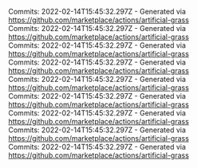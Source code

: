 Commits: 2022-02-14T15:45:32.297Z - Generated via https://github.com/marketplace/actions/artificial-grass
<br>
Commits: 2022-02-14T15:45:32.297Z - Generated via https://github.com/marketplace/actions/artificial-grass
<br>
Commits: 2022-02-14T15:45:32.297Z - Generated via https://github.com/marketplace/actions/artificial-grass
<br>
Commits: 2022-02-14T15:45:32.297Z - Generated via https://github.com/marketplace/actions/artificial-grass
<br>
Commits: 2022-02-14T15:45:32.297Z - Generated via https://github.com/marketplace/actions/artificial-grass
<br>
Commits: 2022-02-14T15:45:32.297Z - Generated via https://github.com/marketplace/actions/artificial-grass
<br>
Commits: 2022-02-14T15:45:32.297Z - Generated via https://github.com/marketplace/actions/artificial-grass
<br>
Commits: 2022-02-14T15:45:32.297Z - Generated via https://github.com/marketplace/actions/artificial-grass
<br>
Commits: 2022-02-14T15:45:32.297Z - Generated via https://github.com/marketplace/actions/artificial-grass
<br>
